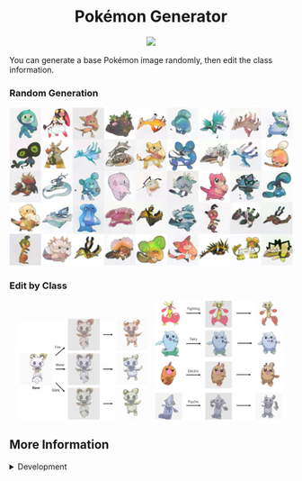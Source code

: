 <div align="center">
  <h1>Pokémon Generator</h1>
  <a href='https://huggingface.co/spaces/gibiee/Pokemon-Generator'><img src='https://img.shields.io/badge/%F0%9F%A4%97%20Hugging%20Face-Spaces-blue'/></a>
</div>

You can generate a base Pokémon image randomly, then edit the class information.

### Random Generation
<div align="center">
  <img src='./examples/ex1.jpg'/>
</div>

### Edit by Class
<div align="center">
  <img src='./examples/ex2.jpg' width=45% /><span>&nbsp;&nbsp;&nbsp;</span><img src='./examples/ex3.jpg' width=45% />
</div>


## More Information
<details>
<summary>Development</summary>

## Installation

### Environment Setup
```sh
conda env create -f stylegan-xl/environment.yml

conda install pandas pillow tdqm
pip install selenium undetected-chromedriver
```

## Preparing Dataset

### Crawling Pokémon images : `crawling.py`
- GUI 환경에서 실행하기를 권장
- 웹 사이트에서 총 1025장의 이미지를 크롤링 : https://www.pokemon.com/us/pokedex
- 수집한 이미지를 1024x1024 해상도로 resize 후 저장
- 속성(type) 정보를 표로 정리하여 `info.csv` 파일으로 저장

## Feature Extraction

### Run inversion of the dataset : `run_inversion_custom.py`
- StyleGAN-XL 기반의 inversion 진행
- PTI 옵션을 적용하지 않을 때, 범용성이 더 높음.

</details>
